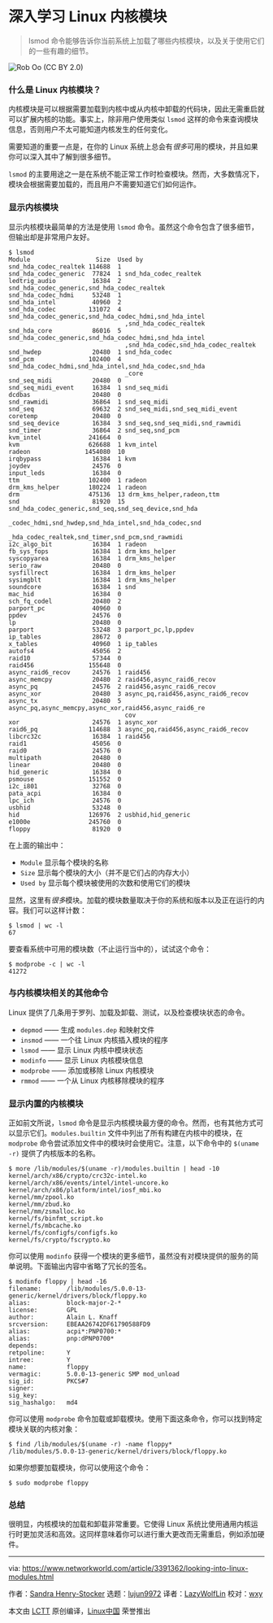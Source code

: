 [#]: collector: (lujun9972)
[#]: translator: (LazyWolfLin)
[#]: reviewer: (wxy)
[#]: publisher: ( )
[#]: url: ( )
[#]: subject: (Looking into Linux modules)
[#]: via: (https://www.networkworld.com/article/3391362/looking-into-linux-modules.html)
[#]: author: (Sandra Henry-Stocker https://www.networkworld.com/author/Sandra-Henry_Stocker/)

深入学习 Linux 内核模块
======

> lsmod 命令能够告诉你当前系统上加载了哪些内核模块，以及关于使用它们的一些有趣的细节。

![Rob Oo \(CC BY 2.0\)][1]

### 什么是 Linux 内核模块？

内核模块是可以根据需要加载到内核中或从内核中卸载的代码块，因此无需重启就可以扩展内核的功能。事实上，除非用户使用类似 `lsmod` 这样的命令来查询模块信息，否则用户不太可能知道内核发生的任何变化。

需要知道的重要一点是，在你的 Linux 系统上总会有*很多*可用的模块，并且如果你可以深入其中了解到很多细节。

`lsmod` 的主要用途之一是在系统不能正常工作时检查模块。然而，大多数情况下，模块会根据需要加载的，而且用户不需要知道它们如何运作。

### 显示内核模块

显示内核模块最简单的方法是使用 `lsmod` 命令。虽然这个命令包含了很多细节，但输出却是非常用户友好。

```
$ lsmod
Module                  Size  Used by
snd_hda_codec_realtek 114688  1
snd_hda_codec_generic  77824  1 snd_hda_codec_realtek
ledtrig_audio          16384  2 snd_hda_codec_generic,snd_hda_codec_realtek
snd_hda_codec_hdmi     53248  1
snd_hda_intel          40960  2
snd_hda_codec         131072  4 snd_hda_codec_generic,snd_hda_codec_hdmi,snd_hda_intel
                                ,snd_hda_codec_realtek
snd_hda_core           86016  5 snd_hda_codec_generic,snd_hda_codec_hdmi,snd_hda_intel
                                ,snd_hda_codec,snd_hda_codec_realtek
snd_hwdep              20480  1 snd_hda_codec
snd_pcm               102400  4 snd_hda_codec_hdmi,snd_hda_intel,snd_hda_codec,snd_hda
                                _core
snd_seq_midi           20480  0
snd_seq_midi_event     16384  1 snd_seq_midi
dcdbas                 20480  0
snd_rawmidi            36864  1 snd_seq_midi
snd_seq                69632  2 snd_seq_midi,snd_seq_midi_event
coretemp               20480  0
snd_seq_device         16384  3 snd_seq,snd_seq_midi,snd_rawmidi
snd_timer              36864  2 snd_seq,snd_pcm
kvm_intel             241664  0
kvm                   626688  1 kvm_intel
radeon               1454080  10
irqbypass              16384  1 kvm
joydev                 24576  0
input_leds             16384  0
ttm                   102400  1 radeon
drm_kms_helper        180224  1 radeon
drm                   475136  13 drm_kms_helper,radeon,ttm
snd                    81920  15 snd_hda_codec_generic,snd_seq,snd_seq_device,snd_hda
                                 _codec_hdmi,snd_hwdep,snd_hda_intel,snd_hda_codec,snd
                                 _hda_codec_realtek,snd_timer,snd_pcm,snd_rawmidi
i2c_algo_bit           16384  1 radeon
fb_sys_fops            16384  1 drm_kms_helper
syscopyarea            16384  1 drm_kms_helper
serio_raw              20480  0
sysfillrect            16384  1 drm_kms_helper
sysimgblt              16384  1 drm_kms_helper
soundcore              16384  1 snd
mac_hid                16384  0
sch_fq_codel           20480  2
parport_pc             40960  0
ppdev                  24576  0
lp                     20480  0
parport                53248  3 parport_pc,lp,ppdev
ip_tables              28672  0
x_tables               40960  1 ip_tables
autofs4                45056  2
raid10                 57344  0
raid456               155648  0
async_raid6_recov      24576  1 raid456
async_memcpy           20480  2 raid456,async_raid6_recov
async_pq               24576  2 raid456,async_raid6_recov
async_xor              20480  3 async_pq,raid456,async_raid6_recov
async_tx               20480  5 async_pq,async_memcpy,async_xor,raid456,async_raid6_re
                                cov
xor                    24576  1 async_xor
raid6_pq              114688  3 async_pq,raid456,async_raid6_recov
libcrc32c              16384  1 raid456
raid1                  45056  0
raid0                  24576  0
multipath              20480  0
linear                 20480  0
hid_generic            16384  0
psmouse               151552  0
i2c_i801               32768  0
pata_acpi              16384  0
lpc_ich                24576  0
usbhid                 53248  0
hid                   126976  2 usbhid,hid_generic
e1000e                245760  0
floppy                 81920  0
```

在上面的输出中：

  * `Module` 显示每个模块的名称
  * `Size` 显示每个模块的大小（并不是它们占的内存大小）
  * `Used by` 显示每个模块被使用的次数和使用它们的模块

显然，这里有*很多*模块。加载的模块数量取决于你的系统和版本以及正在运行的内容。我们可以这样计数：

```
$ lsmod | wc -l
67
```

要查看系统中可用的模块数（不止运行当中的），试试这个命令：

```
$ modprobe -c | wc -l
41272
```

### 与内核模块相关的其他命令

Linux 提供了几条用于罗列、加载及卸载、测试，以及检查模块状态的命令。

  * `depmod` —— 生成 `modules.dep` 和映射文件
  * `insmod` —— 一个往 Linux 内核插入模块的程序
  * `lsmod` —— 显示 Linux 内核中模块状态
  * `modinfo` —— 显示 Linux 内核模块信息
  * `modprobe` —— 添加或移除 Linux 内核模块
  * `rmmod` —— 一个从 Linux 内核移除模块的程序

### 显示内置的内核模块

正如前文所说，`lsmod` 命令是显示内核模块最方便的命令。然而，也有其他方式可以显示它们。`modules.builtin` 文件中列出了所有构建在内核中的模块，在 `modprobe` 命令尝试添加文件中的模块时会使用它。注意，以下命令中的 `$(uname -r)` 提供了内核版本的名称。

```
$ more /lib/modules/$(uname -r)/modules.builtin | head -10
kernel/arch/x86/crypto/crc32c-intel.ko
kernel/arch/x86/events/intel/intel-uncore.ko
kernel/arch/x86/platform/intel/iosf_mbi.ko
kernel/mm/zpool.ko
kernel/mm/zbud.ko
kernel/mm/zsmalloc.ko
kernel/fs/binfmt_script.ko
kernel/fs/mbcache.ko
kernel/fs/configfs/configfs.ko
kernel/fs/crypto/fscrypto.ko
```

你可以使用 `modinfo` 获得一个模块的更多细节，虽然没有对模块提供的服务的简单说明。下面输出内容中省略了冗长的签名。

```
$ modinfo floppy | head -16
filename:       /lib/modules/5.0.0-13-generic/kernel/drivers/block/floppy.ko
alias:          block-major-2-*
license:        GPL
author:         Alain L. Knaff
srcversion:     EBEAA26742DF61790588FD9
alias:          acpi*:PNP0700:*
alias:          pnp:dPNP0700*
depends:
retpoline:      Y
intree:         Y
name:           floppy
vermagic:       5.0.0-13-generic SMP mod_unload
sig_id:         PKCS#7
signer:
sig_key:
sig_hashalgo:   md4
```

你可以使用 `modprobe` 命令加载或卸载模块。使用下面这条命令，你可以找到特定模块关联的内核对象：

```
$ find /lib/modules/$(uname -r) -name floppy*
/lib/modules/5.0.0-13-generic/kernel/drivers/block/floppy.ko
```

如果你想要加载模块，你可以使用这个命令：

```
$ sudo modprobe floppy
```

### 总结

很明显，内核模块的加载和卸载非常重要。它使得 Linux 系统比使用通用内核运行时更加灵活和高效。这同样意味着你可以进行重大更改而无需重启，例如添加硬件。

--------------------------------------------------------------------------------

via: https://www.networkworld.com/article/3391362/looking-into-linux-modules.html

作者：[Sandra Henry-Stocker][a]
选题：[lujun9972][b]
译者：[LazyWolfLin](https://github.com/LazyWolfLin)
校对：[wxy](https://github.com/wxy)

本文由 [LCTT](https://github.com/LCTT/TranslateProject) 原创编译，[Linux中国](https://linux.cn/) 荣誉推出

[a]: https://www.networkworld.com/author/Sandra-Henry_Stocker/
[b]: https://github.com/lujun9972
[1]: https://images.idgesg.net/images/article/2019/04/modules-100794941-large.jpg
[2]: https://www.networkworld.com/article/3391029/must-know-linux-commands.html
[3]: https://www.youtube.com/playlist?list=PL7D2RMSmRO9J8OTpjFECi8DJiTQdd4hua
[4]: https://www.facebook.com/NetworkWorld/
[5]: https://www.linkedin.com/company/network-world

